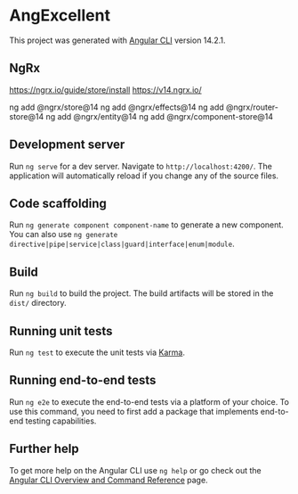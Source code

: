 # AngExcellent

This project was generated with [Angular CLI](https://github.com/angular/angular-cli) version 14.2.1.

## NgRx
https://ngrx.io/guide/store/install
https://v14.ngrx.io/

ng add @ngrx/store@14 
ng add @ngrx/effects@14 
ng add @ngrx/router-store@14 
ng add @ngrx/entity@14
ng add @ngrx/component-store@14


## Development server

Run `ng serve` for a dev server. Navigate to `http://localhost:4200/`. The application will automatically reload if you change any of the source files.

## Code scaffolding

Run `ng generate component component-name` to generate a new component. You can also use `ng generate directive|pipe|service|class|guard|interface|enum|module`.

## Build

Run `ng build` to build the project. The build artifacts will be stored in the `dist/` directory.

## Running unit tests

Run `ng test` to execute the unit tests via [Karma](https://karma-runner.github.io).

## Running end-to-end tests

Run `ng e2e` to execute the end-to-end tests via a platform of your choice. To use this command, you need to first add a package that implements end-to-end testing capabilities.

## Further help

To get more help on the Angular CLI use `ng help` or go check out the [Angular CLI Overview and Command Reference](https://angular.io/cli) page.
